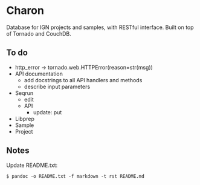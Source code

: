 Charon
======

Database for IGN projects and samples, with RESTful interface.
Built on top of Tornado and CouchDB.

To do
-----

- http_error -> tornado.web.HTTPError(reason=str(msg))
- API documentation
  - add docstrings to all API handlers and methods
  - describe input parameters
- Seqrun
  - edit
  - API
    - update: put
- Libprep
- Sample
- Project

Notes
-----

Update README.txt:

    $ pandoc -o README.txt -f markdown -t rst README.md
